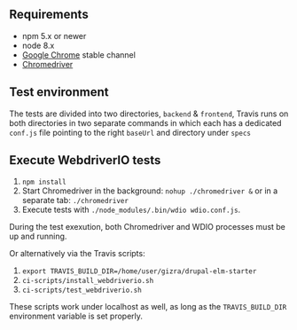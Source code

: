 ## Requirements

 - npm 5.x or newer
 - node 8.x
 - [Google Chrome](https://www.google.com/chrome/) stable channel
 - [Chromedriver](http://chromedriver.chromium.org/)
 
## Test environment

The tests are divided into two directories, `backend` & `frontend`, Travis runs on both directories in two separate 
commands in which each has a dedicated `conf.js` file pointing to the right `baseUrl` and directory under `specs`

## Execute WebdriverIO tests

1. `npm install`
1. Start Chromedriver in the background: `nohup ./chromedriver &` or in a separate tab: `./chromedriver`
1. Execute tests with `./node_modules/.bin/wdio wdio.conf.js`.

During the test exexution, both Chromedriver and WDIO processes must be up and running.

Or alternatively via the Travis scripts:
1. `export TRAVIS_BUILD_DIR=/home/user/gizra/drupal-elm-starter`
1. `ci-scripts/install_webdriverio.sh`
1. `ci-scripts/test_webdriverio.sh`

These scripts work under localhost as well, as long as the `TRAVIS_BUILD_DIR` environment variable is set properly. 
